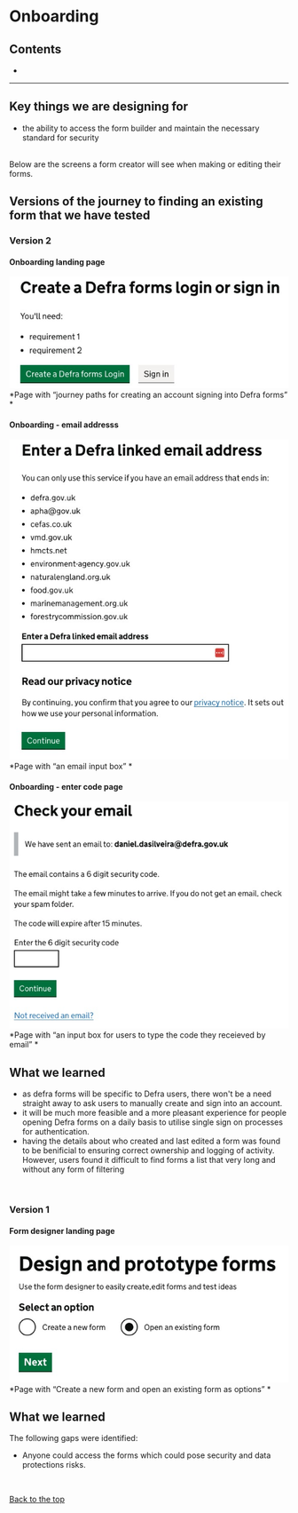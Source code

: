 # Onboarding

## Contents
-
___

## Key things we are designing for
- the ability to access the form builder and maintain the necessary standard for security

<br>
Below are the screens a form creator will see when making or editing their forms.

## Versions of the journey to finding an existing form that we have tested

### Version 2
#### Onboarding landing page
![sign-in screen 1](/app/design/assets/sign-in-v2.jpeg)
<br> *Page with “journey paths for creating an account signing into Defra forms” *

#### Onboarding - email addresss
![sign-in screen 2](/app/design/assets/sign-in-email-v2.jpeg)
<br> *Page with “an email input box” *

#### Onboarding - enter code page
![sign-in screen 3](/app/design/assets/sign-in-code-v2.jpeg)
<br> *Page with “an input box for users to type the code they receieved by email” *


## What we learned

- as defra forms will be specific to Defra users, there won't be a need straight away to ask users to manually create and sign into an account.
- it will be much more feasible and a more pleasant experience for people opening Defra forms on a daily basis to utilise single sign on processes for authentication.
- having the details about who created and last edited a form was found to be benificial to ensuring correct ownership and logging of activity. However, users found it difficult to find forms a list that very long and without any form of filtering

<br>

### Version 1
#### Form designer landing page

![XGov find an existing form journey screenshot 1](/app/design/assets/xgov-as-is-existing-forms1.jpeg)
<br> *Page with “Create a new form and open an existing form as options” *


## What we learned

The following gaps were identified:
- Anyone could access the forms which could pose security and data protections risks.

<br>

[Back to the top](#prototype-version-6)
